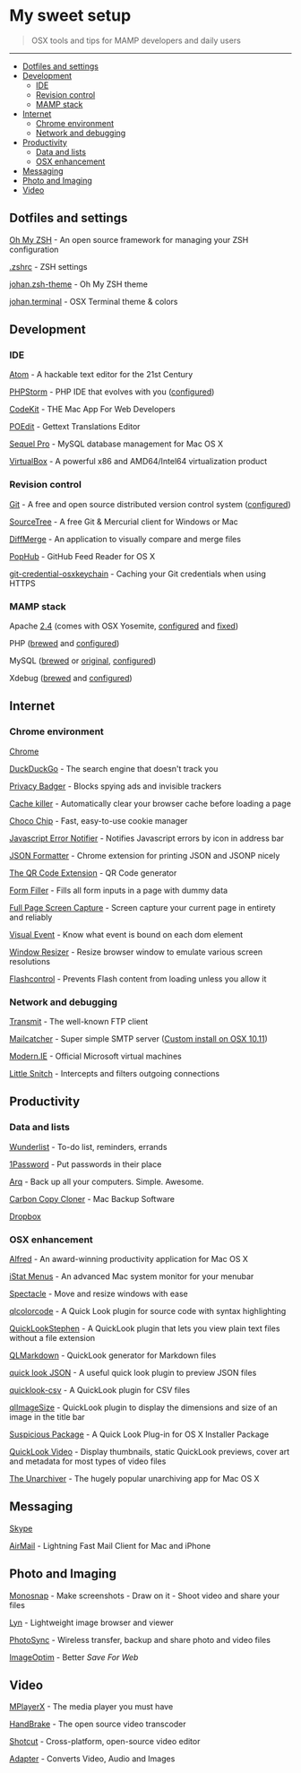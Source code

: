 # My sweet setup

> OSX tools and tips for MAMP developers and daily users

---

* [Dotfiles and settings](#dotfiles-and-settings)
* [Development](#development)
    * [IDE](#ide)
    * [Revision control](#revision-control)
    * [MAMP stack](#mamp-stack)
* [Internet](#internet)
    * [Chrome environment](#chrome-environment)
    * [Network and debugging](#network-and-debugging)
* [Productivity](#productivity)
    * [Data and lists](#data-and-lists)
    * [OSX enhancement](#osx-enhancement)
* [Messaging](#messaging)
* [Photo and Imaging](#photo-and-imaging)
* [Video](#video)

## Dotfiles and settings

[Oh My ZSH](http://ohmyz.sh) - An open source framework for managing your ZSH configuration

[.zshrc](shell/.zshrc) - ZSH settings

[johan.zsh-theme](shell/johan.zsh-theme) - Oh My ZSH theme

[johan.terminal](shell/johan.terminal) - OSX Terminal theme & colors

## Development

### IDE

[Atom](https://atom.io/) - A hackable text editor for the 21st Century

[PHPStorm](https://www.jetbrains.com/phpstorm/download/) - PHP IDE that evolves with you ([configured](ide/phpstorm-settings.jar))

[CodeKit](http://incident57.com/codekit/) - THE Mac App For Web Developers

[POEdit](http://poedit.net/) - Gettext Translations Editor

[Sequel Pro](http://www.sequelpro.com/) - MySQL database management for Mac OS X

[VirtualBox](https://www.virtualbox.org/wiki/Downloads) - A powerful x86 and AMD64/Intel64 virtualization product

### Revision control

[Git](http://git-scm.com/downloads) - A free and open source distributed version control system ([configured](git))

[SourceTree](http://www.sourcetreeapp.com/) - A free Git & Mercurial client for Windows or Mac

[DiffMerge](https://sourcegear.com/diffmerge/downloads.php) - An application to visually compare and merge files

[PopHub](http://questbe.at/pophub/) - GitHub Feed Reader for OS X

[git-credential-osxkeychain](https://help.github.com/articles/caching-your-github-password-in-git/) - Caching your Git credentials when using HTTPS

### MAMP stack

Apache [2.4](https://httpd.apache.org/docs/2.4/) (comes with OSX Yosemite, [configured](mamp/httpd.conf) and [fixed](https://gist.github.com/johansatge/968f981128ab0ca49ce4))

PHP ([brewed](https://github.com/Homebrew/homebrew-php) and [configured](mamp/php.ini))

MySQL ([brewed](https://github.com/Homebrew/homebrew/blob/master/Library/Formula/mysql.rb) or [original](http://dev.mysql.com/downloads/mysql/), [configured](mamp/mysql.md))

Xdebug ([brewed](https://github.com/homebrew/homebrew-php/blob/master/Formula/php56-xdebug.rb) and [configured](mamp/ext-xdebug.ini))

## Internet

### Chrome environment

[Chrome](https://www.google.fr/chrome/browser/)

[DuckDuckGo](https://duckduckgo.com/?q=%s) - The search engine that doesn't track you

[Privacy Badger](https://www.eff.org/privacybadger) - Blocks spying ads and invisible trackers

[Cache killer](https://chrome.google.com/webstore/detail/cache-killer/jpfbieopdmepaolggioebjmedmclkbap) - Automatically clear your browser cache before loading a page

[Choco Chip](https://chrome.google.com/webstore/detail/chocochip-cookie-manager/cdllihdpcibkhhkidaicoeeiammjkokm) - Fast, easy-to-use cookie manager

[Javascript Error Notifier](https://chrome.google.com/webstore/detail/javascript-errors-notifie/jafmfknfnkoekkdocjiaipcnmkklaajd) - Notifies Javascript errors by icon in address bar

[JSON Formatter](https://github.com/callumlocke/json-formatter) - Chrome extension for printing JSON and JSONP nicely

[The QR Code Extension](https://chrome.google.com/webstore/detail/the-qr-code-extension/oijdcdmnjjgnnhgljmhkjlablaejfeeb) - QR Code generator

[Form Filler](https://chrome.google.com/webstore/detail/form-filler/bnjjngeaknajbdcgpfkgnonkmififhfo) - Fills all form inputs in a page with dummy data

[Full Page Screen Capture](https://chrome.google.com/webstore/detail/full-page-screen-capture/fdpohaocaechififmbbbbbknoalclacl) - Screen capture your current page in entirety and reliably

[Visual Event](https://chrome.google.com/webstore/detail/visual-event/pbmmieigblcbldgdokdjpioljjninaim) - Know what event is bound on each dom element

[Window Resizer](https://chrome.google.com/webstore/detail/window-resizer/kkelicaakdanhinjdeammmilcgefonfh) - Resize browser window to emulate various screen resolutions

[Flashcontrol](https://chrome.google.com/webstore/detail/flashcontrol/mfidmkgnfgnkihnjeklbekckimkipmoe) - Prevents Flash content from loading unless you allow it

### Network and debugging

[Transmit](http://panic.com/transmit/) - The well-known FTP client

[Mailcatcher](http://mailcatcher.me/) - Super simple SMTP server ([Custom install on OSX 10.11](mamp/mailcatcher.md))

[Modern.IE](https://www.modern.ie/fr-fr/virtualization-tools) - Official Microsoft virtual machines

[Little Snitch](https://www.obdev.at/products/littlesnitch/index.html) - Intercepts and filters outgoing connections

## Productivity

### Data and lists

[Wunderlist](https://www.wunderlist.com) - To-do list, reminders, errands

[1Password](https://agilebits.com/onepassword) - Put passwords in their place

[Arq](https://www.arqbackup.com) - Back up all your computers. Simple. Awesome.

[Carbon Copy Cloner](http://bombich.com/) - Mac Backup Software

[Dropbox](https://www.dropbox.com/)

### OSX enhancement

[Alfred](http://www.alfredapp.com/) - An award-winning productivity application for Mac OS X

[iStat Menus](http://bjango.com/mac/istatmenus/) - An advanced Mac system monitor for your menubar

[Spectacle](http://spectacleapp.com) - Move and resize windows with ease

[qlcolorcode](https://code.google.com/p/qlcolorcode/) - A Quick Look plugin for source code with syntax highlighting

[QuickLookStephen](http://whomwah.github.io/qlstephen/) - A QuickLook plugin that lets you view plain text files without a file extension

[QLMarkdown](https://github.com/toland/qlmarkdown) - QuickLook generator for Markdown files

[quick look JSON](http://www.sagtau.com/quicklookjson.html) - A useful quick look plugin to preview JSON files

[quicklook-csv](https://github.com/p2/quicklook-csv) - A QuickLook plugin for CSV files

[qlImageSize](https://github.com/Nyx0uf/qlImageSize) - QuickLook plugin to display the dimensions and size of an image in the title bar

[Suspicious Package](http://www.mothersruin.com/software/SuspiciousPackage/) - A Quick Look Plug-in for OS X Installer Package

[QuickLook Video](https://github.com/Marginal/QLVideo) - Display thumbnails, static QuickLook previews, cover art and metadata for most types of video files

[The Unarchiver](http://unarchiver.c3.cx/unarchiver) - The hugely popular unarchiving app for Mac OS X

## Messaging

[Skype](http://www.skype.com/)

[AirMail](http://airmailapp.com/) - Lightning Fast Mail Client for Mac and iPhone

## Photo and Imaging

[Monosnap](https://monosnap.com/welcome) - Make screenshots - Draw on it - Shoot video and share your files

[Lyn](http://www.lynapp.com/) - Lightweight image browser and viewer

[PhotoSync](https://www.photosync-app.com/) - Wireless transfer, backup and share photo and video files

[ImageOptim](https://imageoptim.com/) - Better *Save For Web*

## Video

[MPlayerX](http://mplayerx.org/) - The media player you must have

[HandBrake](https://handbrake.fr/) - The open source video transcoder

[Shotcut](http://shotcut.org/) - Cross-platform, open-source video editor

[Adapter](https://www.macroplant.com/adapter/) - Converts Video, Audio and Images


